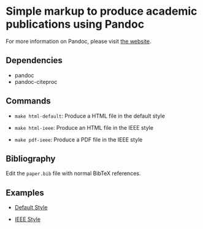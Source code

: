Simple markup to produce academic publications using Pandoc
===========================================================

For more information on Pandoc, please visit [the website](http://pandoc.org/).

Dependencies
------------

* pandoc
* pandoc-citeproc

Commands
--------

* `make html-default`: Produce a HTML file in the default style

* `make html-ieee`: Produce an HTML file in the IEEE style

* `make pdf-ieee`: Produce a PDF file in the IEEE style

Bibliography
------------

Edit the `paper.bib` file with normal BibTeX references.

Examples
------------

* [Default Style](http://claymcleod.github.io/pandoc-academic-publication/examples/smart-objects/paper.html)

* [IEEE Style](http://claymcleod.github.io/pandoc-academic-publication/examples/smart-objects-ieee/paper.html)
